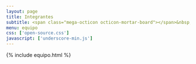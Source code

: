 ```yaml
---
layout: page
title: Integrantes
subtitle: <span class="mega-octicon octicon-mortar-board"></span>&nbsp;&nbsp; Integrantes Grupo NLP
menu: equipo
css: ['open-source.css']
javascript: ['underscore-min.js']
---
```

{% include equipo.html %}